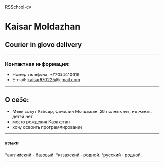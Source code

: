 RSSchool-cv

# Kaisar Moldazhan

## Courier in glovo delivery
***

### Контактная информация:

* Номер телефона: +?7054410618
* E-mail: kaisar970225@gmail.com

***
## О себе:


* Меня зовут Кайсар, фамилия Молдажан. 28 полных лет, не женат, детей нет.
* место рождения Казахстан
* хочу освоить программирование

---

#####  языки

*английский - базовый.
*казахский - родной.
*русский - родной.

---